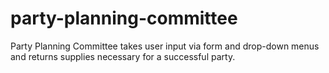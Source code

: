 # party-planning-committee
Party Planning Committee takes user input via form and drop-down menus and returns supplies necessary for a successful party.
